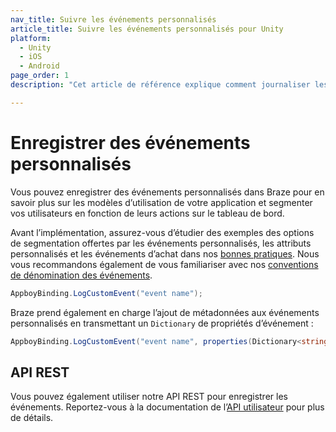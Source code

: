 ```yaml
---
nav_title: Suivre les événements personnalisés
article_title: Suivre les événements personnalisés pour Unity
platform: 
  - Unity
  - iOS
  - Android
page_order: 1
description: "Cet article de référence explique comment journaliser les événements personnalisés sur la plateforme Unity."

---
```


# Enregistrer des événements personnalisés

Vous pouvez enregistrer des événements personnalisés dans Braze pour en savoir plus sur les modèles d’utilisation de votre application et segmenter vos utilisateurs en fonction de leurs actions sur le tableau de bord.

Avant l’implémentation, assurez-vous d’étudier des exemples des options de segmentation offertes par les événements personnalisés, les attributs personnalisés et les événements d’achat dans nos [bonnes pratiques][4]. Nous vous recommandons également de vous familiariser avec nos [conventions de dénomination des événements]({{site.baseurl}}/user_guide/data_and_analytics/custom_data/event_naming_conventions/).

```csharp
AppboyBinding.LogCustomEvent("event name");
```

Braze prend également en charge l’ajout de métadonnées aux événements personnalisés en transmettant un `Dictionary` de propriétés d’événement :

```csharp
AppboyBinding.LogCustomEvent("event name", properties(Dictionary<string, object>));
```

## API REST

Vous pouvez également utiliser notre API REST pour enregistrer les événements. Reportez-vous à la documentation de l’[API utilisateur][5] pour plus de détails.

[4]: {{site.baseurl}}/developer_guide/platform_wide/analytics_overview/#best-practices
[5]: {{site.baseurl}}/developer_guide/rest_api/user_data/#user-data
